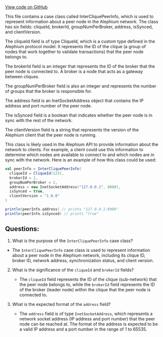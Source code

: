 [View code on GitHub](https://github.com/oxygenium/oxygenium/api/src/main/scala/org/oxygenium/api/model/InterCliquePeerInfo.scala)

This file contains a case class called InterCliquePeerInfo, which is used to represent information about a peer node in the Alephium network. The class has six fields: cliqueId, brokerId, groupNumPerBroker, address, isSynced, and clientVersion.

The cliqueId field is of type CliqueId, which is a custom type defined in the Alephium protocol model. It represents the ID of the clique (a group of nodes that work together to validate transactions) that the peer node belongs to.

The brokerId field is an integer that represents the ID of the broker that the peer node is connected to. A broker is a node that acts as a gateway between cliques.

The groupNumPerBroker field is also an integer and represents the number of groups that the broker is responsible for.

The address field is an InetSocketAddress object that contains the IP address and port number of the peer node.

The isSynced field is a boolean that indicates whether the peer node is in sync with the rest of the network.

The clientVersion field is a string that represents the version of the Alephium client that the peer node is running.

This class is likely used in the Alephium API to provide information about the network to clients. For example, a client could use this information to determine which nodes are available to connect to and which nodes are in sync with the network. Here is an example of how this class could be used:

```scala
val peerInfo = InterCliquePeerInfo(
  cliqueId = CliqueId(123),
  brokerId = 1,
  groupNumPerBroker = 2,
  address = new InetSocketAddress("127.0.0.1", 8080),
  isSynced = true,
  clientVersion = "1.0.0"
)

println(peerInfo.address) // prints "127.0.0.1:8080"
println(peerInfo.isSynced) // prints "true"
```
## Questions: 
 1. What is the purpose of the `InterCliquePeerInfo` case class?
   - The `InterCliquePeerInfo` case class is used to represent information about a peer node in the Alephium network, including its clique ID, broker ID, network address, synchronization status, and client version.

2. What is the significance of the `cliqueId` and `brokerId` fields?
   - The `cliqueId` field represents the ID of the clique (sub-network) that the peer node belongs to, while the `brokerId` field represents the ID of the broker (leader node) within the clique that the peer node is connected to.

3. What is the expected format of the `address` field?
   - The `address` field is of type `InetSocketAddress`, which represents a network socket address (IP address and port number) that the peer node can be reached at. The format of the address is expected to be a valid IP address and a port number in the range of 1 to 65535.